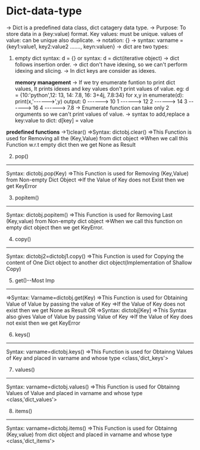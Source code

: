 # Dict-data-type

-> Dict is a predefined data class, dict catagery data type.
-> Purpose: To store data in a (key:value) format.
   Key values: must be unique.
   values of value: can be unique also duplicate.
-> notation: {}
-> syntax: varname = {key1:value1, key2:value2 ......., keyn:valuen}
-> dict are two types:
   1) empty dict
      syntax: d = {}
            or
      syntax: d = dict(iterative object)
-> dict follows insertion order.
-> dict don't have idexing, so we can't perform idexing and slicing.
-> In dict keys are consider as idexes.

      **memory management**
-> If we try enumerate funtion to print dict values, It prints idexes and key values don't print values of value.
eg: d = {10:'python',12: 13, 14: 7.8, 16: 3+4j, 7.8:34}
    for x,y in enumerate(d):
        print(x,'------>',y)
    output:
    0 ------> 10
    1 ------> 12
    2 ------> 14
    3 ------> 16
    4 ------> 7.8
-> Enumerate function can take only 2 orguments so we can't print values of value.
-> syntax to add,replace a key:value to dict: d[key] = value

   **predefined functions**
->1)clear()
=>Syntax:   dictobj.clear()
=>This Function is used for Removing all the (Key,Value) from dict object
=>When we call this Function w.r.t empty dict then we get None as Result

2) pop()
**************************************************************************************************************************************************
Syntax:    dictobj.pop(Key)
=>This Function is used for Removing (Key,Value) from Non-empty Dict Object
=>If the Value of Key does not Exist then we get KeyError

3) popitem()
**************************************************************************************************************************************************
Syntax:  dictobj.popitem()
=>This Function is used for Removing Last (Key,value) from Non-empty dict object
=>When we call this function on empty dict object then we get KeyError.

4) copy()
**************************************************************************************************************************************************
Syntax:   dictobj2=dictobj1.copy()
=>This Function is used for Copying the content of One Dict object to another dict object(Implementation of Shallow Copy)


5) get()--Most Imp
**************************************************************************************************************************************************
=>Syntax:    Varname=dictobj.get(Key)
=>This Function is used for Obtaining Value of Value by passing the value of Key
=>If the Value of Key does not exist then we get None as Result
				OR
=>Syntax:     dictobj[Key]
=>This Syntax also gives Value of Value by passing Value of Key
=>If the Value of Key does not exist then we get KeyError

6) keys()
**************************************************************************************************************************************************
Syntax:      varname=dictobj.keys()
=>This Function is used for Obtainng Values of Key and placed in varname and whose type <class,'dict_keys'>

7) values()
**************************************************************************************************************************************************
Syntax:      varname=dictobj.values()
=>This Function is used for Obtainng Values of Value and placed in varname and whose type <class,'dict_values'>

8) items()
**************************************************************************************************************************************************
Syntax:      varname=dictobj.items()
=>This Function is used for Obtainng (Key,value) from dict object and placed in varname and whose type <class,'dict_items'>

